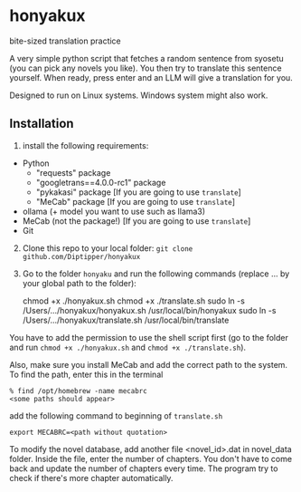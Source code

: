 # honyakux
bite-sized translation practice

A very simple python script that fetches a random sentence from syosetu (you can pick any novels you like). You then try to translate this sentence yourself. When ready, press enter and an LLM will give a translation for you.

Designed to run on Linux systems. Windows system might also work.

## Installation
1. install the following requirements:
* Python
	* "requests" package
 	* "googletrans==4.0.0-rc1" package 
 	* "pykakasi" package [If you are going to use `translate`]
 	* "MeCab" package [If you are going to use `translate`]
* ollama (+ model you want to use such as llama3)
* MeCab (not the package!) [If you are going to use `translate`]
* Git
  
2. Clone this repo to your local folder: `git clone github.com/Diptipper/honyakux`
3. Go to the folder `honyaku` and run the following commands (replace ... by your global path to the folder):

 	chmod +x ./honyakux.sh
	chmod +x ./translate.sh
	sudo ln -s /Users/.../honyakux/honyakux.sh /usr/local/bin/honyakux
	sudo ln -s /Users/.../honyakux/translate.sh /usr/local/bin/translate

You have to add the permission to use the shell script first (go to the folder and run `chmod +x ./honyakux.sh` and `chmod +x ./translate.sh`).

Also, make sure you install MeCab and add the correct path to the system. To find the path, enter this in the terminal

	% find /opt/homebrew -name mecabrc
 	<some paths should appear>
  
add the following command to beginning of `translate.sh`

	export MECABRC=<path without quotation>



To modify the novel database, add another file <novel_id>.dat in novel_data folder. Inside the file, enter the number of chapters. You don't have to come back and update the number of chapters every time. The program try to check if there's more chapter automatically.
